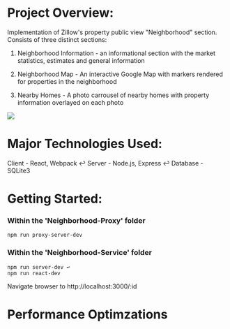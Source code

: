 # Project Overview: #

Implementation of Zillow's property public view "Neighborhood" section. Consists of three distinct sections:

1) Neighborhood Information - an informational section with the market statistics, estimates and general information

2) Neighborhood Map - An interactive Google Map with markers rendered for properties in the neighborhood

3) Nearby Homes - A photo carrousel of nearby homes with property information overlayed on each photo

![](https://media.giphy.com/media/iI9jtttDLJbQiCTOpL/giphy.gif)



# Major Technologies Used: #

Client - React, Webpack ↩
Server - Node.js, Express ↩
Database - SQLite3



# Getting Started: #

### Within the 'Neighborhood-Proxy' folder ###
    npm run proxy-server-dev

### Within the 'Neighborhood-Service' folder ###
    npm run server-dev ↩
    npm run react-dev

Navigate browser to http://localhost:3000/:id




# Performance Optimzations #
<!-- GZIP TEXT COMPRESSION -->






